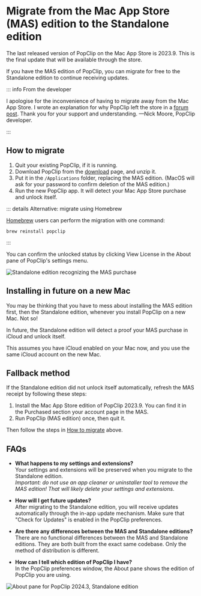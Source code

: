 # Migrate from the Mac App Store (MAS) edition to the Standalone edition

The last released version of PopClip on the Mac App Store is 2023.9. This is
the final update that will be available through the store.

If you have the MAS edition of PopClip, you can migrate for free to the
Standalone edition to continue receiving updates.

::: info From the developer

I apologise for the inconvenience of having to migrate away from the Mac App
Store. I wrote an explanation for why PopClip left the store in a
[forum post](https://forum.popclip.app/t/popclip-is-leaving-the-mac-app-store/2188).
Thank you for your support and understanding. —Nick Moore, PopClip developer.

:::

## How to migrate

1. Quit your existing PopClip, if it is running.
2. Download PopClip from the [download](/download) page, and unzip it.
3. Put it in the `/Applications` folder, replacing the MAS edition. (MacOS will
   ask for your password to confirm deletion of the MAS edition.)
4. Run the new PopClip app. It will detect your Mac App Store purchase and
   unlock itself.

::: details Alternative: migrate using Homebrew

[Homebrew](https://brew.sh/) users can perform the migration with one command:

```
brew reinstall popclip
```

:::

You can confirm the unlocked status by clicking View License in the About pane
of PopClip's settings menu.

![](./media/shot-mas-license-1.png "Standalone edition recognizing the MAS purchase")

## Installing in future on a new Mac

You may be thinking that you have to mess about installing the MAS edition
first, then the Standalone edition, whenever you install PopClip on a new Mac.
Not so!

In future, the Standalone edition will detect a proof your MAS purchase in
iCloud and unlock itself.

This assumes you have iCloud enabled on your Mac now, and you use the same
iCloud account on the new Mac.

## Fallback method

If the Standalone edition did not unlock itself automatically, refresh the MAS
receipt by following these steps:

1. Install the Mac App Store edition of PopClip 2023.9. You can find it in the
   Purchased section your account page in the MAS.
2. Run PopClip (MAS edition) once, then quit it.

Then follow the steps in [How to migrate](#how-to-migrate) above.

## FAQs

- **What happens to my settings and extensions?**<br>Your settings and
  extensions will be preserved when you migrate to the Standalone edition.<br>
  _Important: do not use an app cleaner or uninstaller tool to remove the MAS
  edition! That will likely delete your settings and extensions._

- **How will I get future updates?**<br>After migrating to the Standalone
  edition, you will receive updates automatically through the in-app update
  mechanism. Make sure that "Check for Updates" is enabled in the PopClip
  preferences.

- **Are there any differences between the MAS and Standalone editions?**
  <br>There are no functional differences between the MAS and Standalone
  editions. They are both built from the exact same codebase. Only the method of
  distribution is different.

- **How can I tell which edition of PopClip I have?**<br>In the PopClip
  preferences window, the About pane shows the edition of PopClip you are using.

![](./media/shot-2024-3-about.png "About pane for PopClip 2024.3, Standalone edition")
